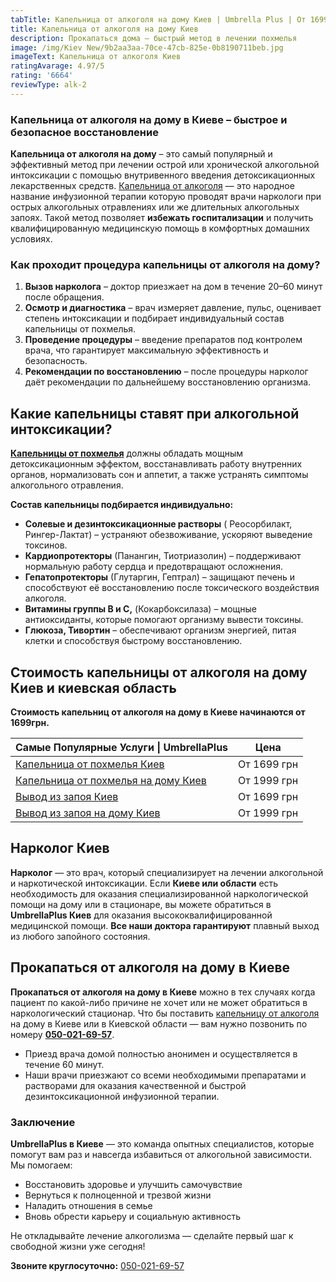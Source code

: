 ```yaml
---
tabTitle: Капельница от алкоголя на дому Киев | Umbrella Plus | От 1699 грн
title: Капельница от алкоголя на дому Киев
description: Прокапаться дома – быстрый метод в лечении похмелья
image: /img/Kiev New/9b2aa3aa-70ce-47cb-825e-0b8190711beb.jpg
imageText: Капельница от алкоголя Киев
ratingAvarage: 4.97/5
rating: '6664'
reviewType: alk-2
---
```


### Капельница от алкоголя на дому в Киеве – быстрое и безопасное восстановление

**Капельница от алкоголя на дому** – это самый популярный и эффективный метод при лечении острой или хронической алкогольной интоксикации с помощью внутривенного введения детоксикационных лекарственных средств. [Капельница от алкоголя](https://umbrella-plus.com.ua/kiev/kapelnica_ot_alkogola_kiev/) — это народное название инфузионной терапии которую проводят врачи наркологи при острых алкогольных отравлениях или же длительных алкогольных запоях. Такой метод позволяет **избежать госпитализации** и получить квалифицированную медицинскую помощь в комфортных домашних условиях.

### Как проходит процедура капельницы от алкоголя на дому?

1. **Вызов нарколога** – доктор приезжает на дом в течение 20–60 минут после обращения.
2. **Осмотр и диагностика** – врач измеряет давление, пульс, оценивает степень интоксикации и подбирает индивидуальный состав капельницы от похмелья.
3. **Проведение процедуры** – введение препаратов под контролем врача, что гарантирует максимальную эффективность и безопасность.
4. **Рекомендации по восстановлению** – после процедуры нарколог даёт рекомендации по дальнейшему восстановлению организма.

## Какие капельницы ставят при алкогольной интоксикации?

**[Капельницы от похмелья](https://umbrella-plus.com.ua/kiev/kapelnica_ot_alkogola_kiev/)** должны обладать мощным детоксикационным эффектом, восстанавливать работу внутренних органов, нормализовать сон и аппетит, а также устранять симптомы алкогольного отравления.

**Состав капельницы подбирается индивидуально:**

* **Солевые и дезинтоксикационные растворы** ( Реосорбилакт, Рингер-Лактат) – устраняют обезвоживание, ускоряют выведение токсинов.
* **Кардиопротекторы** (Панангин, Тиотриазолин) – поддерживают нормальную работу сердца и предотвращают осложнения.
* **Гепатопротекторы** (Глутаргин, Гептрал) – защищают печень и способствуют её восстановлению после токсического воздействия алкоголя.
* **Витамины группы B и C,** (Кокарбоксилаза) – мощные антиоксиданты, которые помогают организму вывести токсины.
* **Глюкоза, Тивортин** – обеспечивают организм энергией, питая клетки и способствуя быстрому восстановлению.

## Стоимость капельницы от алкоголя на дому Киев и киевская область

**Стоимость капельниц от алкоголя на дому в Киеве начинаются от 1699грн.**

| Самые Популярные Услуги \| UmbrellaPlus                                                                      | Цена        |
| ------------------------------------------------------------------------------------------------------------ | ----------- |
| [Капельница от похмелья Киев](https://umbrella-plus.com.ua/kiev/kapelnica_ot_alkogola_kiev/)                 | От 1699 грн |
| [Капельница от похмелья на дому Киев](https://umbrella-plus.com.ua/kiev/kapelnica_ot_alkogola_na_domy_kiev/) | От 1999 грн |
| [Вывод из запоя Киев](https://umbrella-plus.com.ua/kiev/vivod-iz-zapoia-kiev/)                               | От 1699 грн |
| [Вывод из запоя на дому Киев](https://umbrella-plus.com.ua/kiev/vivod-iz-zapoia-na-domy-kiev/)               | От 1999 грн |

## Нарколог Киев

**Нарколог** — это врач, который специализирует на лечении алкогольной и наркотической интоксикации. Если **Киеве или области** есть необходимость для оказания специализированной наркологической помощи на дому или в стационаре, вы можете обратиться в **UmbrellaPlus Киев** для оказания высококвалифицированной медицинской помощи. **Все наши доктора гарантируют** плавный выход из любого запойного состояния.

## Прокапаться от алкоголя на дому в Киеве

**Прокапаться от алкоголя на дому в Киеве** можно в тех случаях когда пациент по какой-либо причине не хочет или не может обратиться в наркологический стационар. Что бы поставить [капельницу от алкоголя](https://umbrella-plus.com.ua/kiev/kapelnica_ot_alkogola_kiev/) на дому в Киеве или в Киевской области — вам нужно позвонить по номеру **[050-021-69-57](tel:0500216957)**. 

* Приезд врача домой полностью анонимен и осуществляется в течение 60 минут.
* Наши врачи приезжают со всеми необходимыми препаратами и растворами для оказания качественной и быстрой дезинтоксикационной инфузионной терапии.

### Заключение

**UmbrellaPlus в Киеве** — это команда опытных специалистов, которые помогут вам раз и навсегда избавиться от алкогольной зависимости. Мы помогаем:

* Восстановить здоровье и улучшить самочувствие
* Вернуться к полноценной и трезвой жизни
* Наладить отношения в семье
* Вновь обрести карьеру и социальную активность

Не откладывайте лечение алкоголизма — сделайте первый шаг к свободной жизни уже сегодня!

**Звоните круглосуточно:** [050-021-69-57](tel:0500216957)
